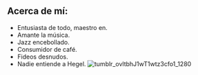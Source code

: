 ## Acerca de mí:

- Entusiasta de todo, maestro en.
- Amante la música.
- Jazz encebollado.
- Consumidor de café.
- Fideos desnudos.
- Nadie entiende a Hegel.
![tumblr_ovltbhJ1wT1wtz3cfo1_1280](https://github.com/user-attachments/assets/507f693d-3f47-47b7-972c-5f351f7128f2)
